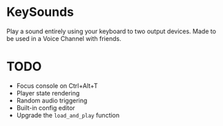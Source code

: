 # KeySounds
Play a sound entirely using your keyboard to two output devices.
Made to be used in a Voice Channel with friends.

# TODO
- Focus console on Ctrl+Alt+T
- Player state rendering
- Random audio triggering
- Built-in config editor
- Upgrade the `load_and_play` function
